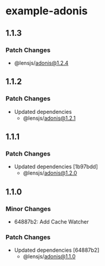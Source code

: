 # example-adonis

## 1.1.3

### Patch Changes

- @lensjs/adonis@1.2.4

## 1.1.2

### Patch Changes

- Updated dependencies
  - @lensjs/adonis@1.2.1

## 1.1.1

### Patch Changes

- Updated dependencies [1b97bdd]
  - @lensjs/adonis@1.2.0

## 1.1.0

### Minor Changes

- 64887b2: Add Cache Watcher

### Patch Changes

- Updated dependencies [64887b2]
  - @lensjs/adonis@1.1.0
